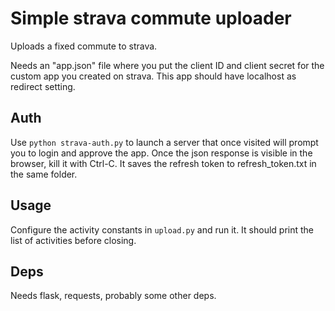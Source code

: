 Simple strava commute uploader
=============================

Uploads a fixed commute to strava.

Needs an "app.json" file where you put the client ID and client secret for the custom app you created on strava.
This app should have localhost as redirect setting.

Auth
----

Use `python strava-auth.py` to launch a server that once visited will prompt you to login and approve the app.
Once the json response is visible in the browser, kill it with Ctrl-C.
It saves the refresh token to refresh_token.txt in the same folder.

Usage
-----

Configure the activity constants in `upload.py` and run it. It should print the list of activities before closing.

Deps
----

Needs flask, requests, probably some other deps.
